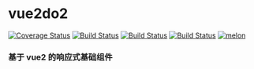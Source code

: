 # vue2do2
[![Coverage Status](https://coveralls.io/repos/github/zen0822/vue2do/badge.svg)](https://coveralls.io/github/zen0822/vue2do)
[![Build Status](https://travis-ci.org/zen0822/vue2do.svg?branch=master)](https://travis-ci.org/zen0822/vue2do)
[![Build Status](https://saucelabs.com/buildstatus/zen_n)](https://saucelabs.com/beta/builds/e8ac8e3b1d664ce5997afc6879f2858b)
[![Build Status](https://saucelabs.com/browser-matrix/zen_n.svg)](https://saucelabs.com/beta/builds/e8ac8e3b1d664ce5997afc6879f2858b)
[![melon](https://nodei.co/npm/vue2do.png)](https://npmjs.org/package/vue2do)

### 基于 vue2 的响应式基础组件

